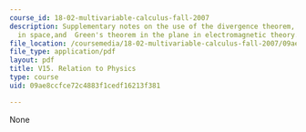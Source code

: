 ```yaml
---
course_id: 18-02-multivariable-calculus-fall-2007
description: Supplementary notes on the use of the divergence theorem, Stokes' theorem
  in space,and  Green's theorem in the plane in electromagnetic theory.
file_location: /coursemedia/18-02-multivariable-calculus-fall-2007/09ae8ccfce72c4883f1cedf16213f381_relation_to_phy.pdf
file_type: application/pdf
layout: pdf
title: V15. Relation to Physics
type: course
uid: 09ae8ccfce72c4883f1cedf16213f381

---
```

None